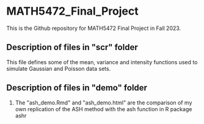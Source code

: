 # MATH5472_Final_Project
This is the Github repository for MATH5472 Final Project in Fall 2023.

## Description of files in "scr" folder 
This file defines some of the mean, variance and intensity functions
used to simulate Gaussian and Poisson data sets.

## Description of files in "demo" folder 
1. The "ash_demo.Rmd" and "ash_demo.html" are the comparison of my own replication of the ASH method with the ash function in R package ashr
